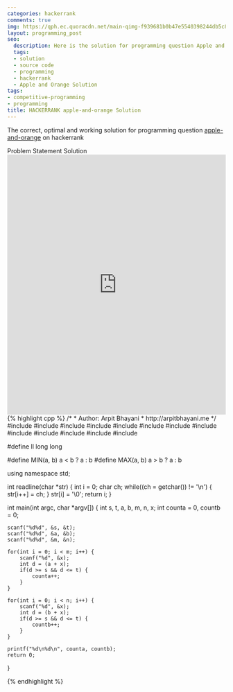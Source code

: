 ```yaml
---
categories: hackerrank
comments: true
img: https://qph.ec.quoracdn.net/main-qimg-f939681b0b47e5540398244db5c8966f?convert_to_webp=true
layout: programming_post
seo:
  description: Here is the solution for programming question Apple and Orange on hackerrank
  tags:
  - solution
  - source code
  - programming
  - hackerrank
  - Apple and Orange Solution
tags:
- competitive-programming
- programming
title: HACKERRANK apple-and-orange Solution
---
```

The correct, optimal and working solution for programming question [apple-and-orange](https://www.hackerrank.com/challenges/apple-and-orange) on hackerrank

<div class="ui secondary pointing large menu">
  <a class="grey item" data-tab="problem-statement">
    Problem Statement
  </a>
  <a class="active item grey" data-tab="solution">
    Solution
  </a>
</div>
<div class="ui bottom attached tab" data-tab="problem-statement">
    <iframe src="https://www.hackerrank.com/challenges/apple-and-orange" width="100%" height="600px" style="overflow: scroll; border: none;"></iframe>
</div>
<div class="ui bottom attached active tab" data-tab="solution">
{% highlight cpp %}
/*
 *  Author: Arpit Bhayani
 *  http://arpitbhayani.me
 */
#include <cmath>
#include <cstdio>
#include <cstdlib>
#include <climits>
#include <deque>
#include <iostream>
#include <list>
#include <limits>
#include <map>
#include <queue>
#include <set>
#include <stack>
#include <vector>

#define ll long long

#define MIN(a, b) a < b ? a : b
#define MAX(a, b) a > b ? a : b

using namespace std;

int readline(char *str) {
    int i = 0;
    char ch;
    while((ch = getchar()) != '\n') {
        str[i++] = ch;
    }
    str[i] = '\0';
    return i;
}

int main(int argc, char *argv[]) {
    int s, t, a, b, m, n, x;
    int counta = 0, countb = 0;

    scanf("%d%d", &s, &t);
    scanf("%d%d", &a, &b);
    scanf("%d%d", &m, &n);

    for(int i = 0; i < m; i++) {
        scanf("%d", &x);
        int d = (a + x);
        if(d >= s && d <= t) {
            counta++;
        }
    }

    for(int i = 0; i < n; i++) {
        scanf("%d", &x);
        int d = (b + x);
        if(d >= s && d <= t) {
            countb++;
        }
    }

    printf("%d\n%d\n", counta, countb);
    return 0;
}

{% endhighlight %}
</div>
